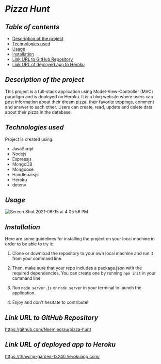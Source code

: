 # **_Pizza Hunt_**

## **_Table of contents_**
* [Description of the project](#description-of-the-project)
* [Technologies used](#technologies-used)
* [Usage](#Usage)
* [Installation](#installation)
* [Link URL to GitHub Repository](#link-URL-to-GitHub-repository)
* [Link URL of deployed app to Heroku](#link-URL-of-deployed-app-to-Heroku)

## **_Description of the project_**
This project is a full-stack application using Model-View-Controller (MVC) paradigm and is deployed on Heroku. It is a blog website where users can post information about their dream pizza, their favorite toppings, comment and answer to each other. Users can create, read, update and delete data about their pizza in the database.

## **_Technologies used_**
Project is created using:
* JavaScript
* Nodejs
* Expressjs
* MongoDB
* Mongoose
* Handlebarsjs
* Heroku
* dotenv

## **_Usage_**
![Screen Shot 2021-06-15 at 4 05 56 PM](https://user-images.githubusercontent.com/78329298/122134517-9a099b80-cdf3-11eb-80ed-8fb5b486ae65.png)


## **_Installation_**
Here are some guidelines for installing the project on your local machine in order to be able to try it: 

1. Clone or download the repository to your own local machine and run it from your command line.

2. Then, make sure that your repo includes a package.json with the required dependencies. You can create one by running ```npm init``` in your command line.

3. Run ```node server.js``` or ```node server``` in your terminal to launch the application.

4. Enjoy and don't hesitate to contribute!

## **_Link URL to GitHub Repository_**
https://github.com/Noemiegrau/pizza-hunt

## **_Link URL of deployed app to Heroku_**
https://thawing-garden-13240.herokuapp.com/
